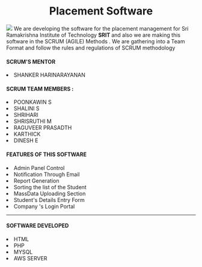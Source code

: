 
<h1 align="center"> Placement Software </h1>
<p>
  <img src="https://www.srit.org/images/sliders/banner00.jpg" />
 We are developing the software for the placement management for Sri Ramakrishna Institute of Technology <b> SRIT </b> 
and also we are making this software in the SCRUM (AGILE) Methods . We are gathering into a Team Format and follow the rules and regulations of SCRUM methodology </p>

  <h4> SCRUM'S MENTOR </h4>
  <li>SHANKER HARINARAYANAN </li>
  
<h4> SCRUM TEAM MEMBERS  : </h4>
  <li> POONKAWIN S</li>
  <li> SHALINI S </li>
  <li> SHRIHARI </li>
  <li> SHRISRUTHI M</li>
  <li> RAGUVEER PRASADTH </li>
  <li> KARTHICK </li>
  <li> DINESH E </li>
  
  <h4>FEATURES OF THIS SOFTWARE</h4>
  <li>Admin Panel Control</li>
  <li>Notification Through Email </li>
  <li>Report Generation </li>
  <li>Sorting the list of the Student </li> 
  <li>MassData Uploading Section</li>
  <li>Student's Details Entry Form </li>
  <li>Company 's Login Portal </li>
  <hr>
  <h4>SOFTWARE DEVELOPED  </h4>
  <li>HTML</li>
  <li>PHP</li>
  <li>MYSQL</li>
  <li>AWS SERVER</li>


